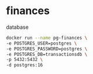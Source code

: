 # finances

database
```bash
docker run --name pg-finances \
-e POSTGRES_USER=postgres \
-e POSTGRES_PASSWORD=postgres \
-e POSTGRES_DB=transactionsdb \
-p 5432:5432 \
-d postgres:16
```
